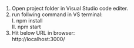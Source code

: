 1. Open project folder in Visual Studio code editer.
2. run follwing command in VS terminal:<br>
    I. npm install<br>
    II. npm start
3. Hit below URL in browser:<br>
    http://localhost:3000/
